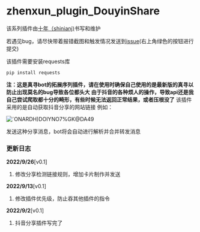 
# zhenxun_plugin_DouyinShare
该系列插件由[十年（shinianj)](https://github.com/shinianj)书写和维护

若遇见bug，请尽快带着报错截图和触发情况发送到[issue](https://github.com/shinianj/zhenxun_plugin_DouyinShare/issues)(右上角绿色的按钮进行提交)

该插件需要安装requests库
```
pip install requests
```

**注：这是真寻bot的拓展序列插件，请在使用时确保自己使用的是最新版的真寻以防止出现莫名的bug导致各位都头大**
**由于抖音的各种烦人的操作，导致api还是我自己尝试爬取都十分的畸形，有些时候无法返回正常结果，或者压根没了**
该插件采用的是自动获取抖音分享的网站链接 例如：

![`ONARDH)DOIYNO7%GK@DA49](https://user-images.githubusercontent.com/105840558/192290090-3b5d891d-850c-4ea8-acab-2823844972dc.png)



发送这种分享消息，bot将会自动进行解析并合并转发消息

### 更新日志
**2022/9/26**[v0.1]

1. 修改分享检测链接规则，增加卡片制作并发送

**2022/9/13**[v0.1]

1. 修改插件优先级，防止吞其他插件的指令

**2022/9/2**[v0.1]

1. 抖音分享插件写完了




